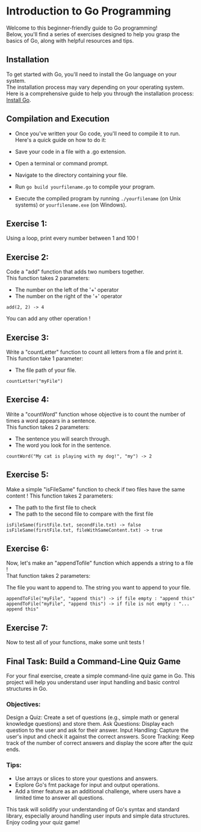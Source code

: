 # Introduction to Go Programming

Welcome to this beginner-friendly guide to Go programming!<br>
Below, you'll find a series of exercises designed to help you grasp the basics of Go, along with helpful resources and tips.


## Installation
To get started with Go, you'll need to install the Go language on your system.<br>
The installation process may vary depending on your operating system. Here is a comprehensive guide to help you through the installation process: [Install Go](https://go.dev/doc/install).


## Compilation and Execution
- Once you've written your Go code, you'll need to compile it to run. Here's a quick guide on how to do it:

- Save your code in a file with a .go extension.
- Open a terminal or command prompt.
- Navigate to the directory containing your file.
- Run ```go build yourfilename.go``` to compile your program.
- Execute the compiled program by running ```./yourfilename``` (on Unix systems) or ```yourfilename.exe``` (on Windows).


## Exercise 1:
Using a loop, print every number between 1 and 100 !


## Exercise 2:
Code a "add" function that adds two numbers together.<br>
This function takes 2 parameters:

- The number on the left of the '+' operator
- The number on the right of the '+' operator<br>

```
add(2, 2) -> 4
```

You can add any other operation !


## Exercise 3:
Write a "countLetter" function to count all letters from a file and print it.<br>
This function take 1 parameter:

- The file path of your file.<br>

```
countLetter("myFile")
```


## Exercise 4:
Write a "countWord" function whose objective is to count the number of times a word appears in a sentence.<br>
This function takes 2 parameters:
- The sentence you will search through.
- The word you look for in the sentence.<br>

```
countWord("My cat is playing with my dog!", "my") -> 2
```


## Exercise 5:
Make a simple "isFileSame" function to check if two files have the same content !
This function takes 2 parameters:<br>
- The path to the first file to check
- The path to the second file to compare with the first file

```
isFileSame(firstFile.txt, secondFile.txt) -> false
isFileSame(firstFile.txt, fileWithSameContent.txt) -> true
```


## Exercise 6:
Now, let's make an "appendTofile" function which appends a string to a file !<br>
That function takes 2 parameters:

The file you want to append to.
The string you want to append to your file.

```
appendToFile("myFile", "append this") -> if file empty : "append this"
appendToFile("myFile", "append this") -> if file is not empty : "... append this"
```


## Exercise 7:
Now to test all of your functions, make some unit tests !


## Final Task: Build a Command-Line Quiz Game
For your final exercise, create a simple command-line quiz game in Go. This project will help you understand user input handling and basic control structures in Go.

### Objectives:
Design a Quiz: Create a set of questions (e.g., simple math or general knowledge questions) and store them.
Ask Questions: Display each question to the user and ask for their answer.
Input Handling: Capture the user's input and check it against the correct answers.
Score Tracking: Keep track of the number of correct answers and display the score after the quiz ends.

### Tips:
- Use arrays or slices to store your questions and answers.
- Explore Go's fmt package for input and output operations.
- Add a timer feature as an additional challenge, where users have a limited time to answer all questions.
  
This task will solidify your understanding of Go's syntax and standard library, especially around handling user inputs and simple data structures.<br>Enjoy coding your quiz game!
